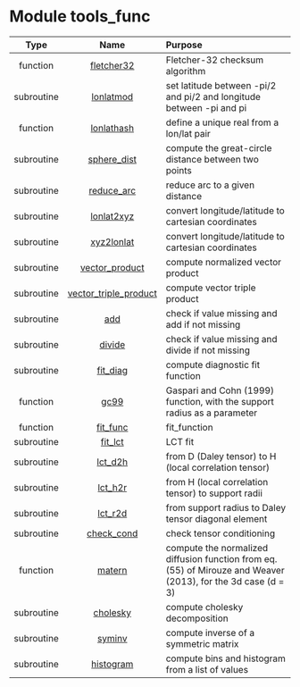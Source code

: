 # Module tools_func

| Type | Name | Purpose |
| :--: | :--: | :---------- |
| function | [fletcher32](https://github.com/JCSDA/saber/tree/develop/src/saber/bump/tools_func.F90#L42) | Fletcher-32 checksum algorithm |
| subroutine | [lonlatmod](https://github.com/JCSDA/saber/tree/develop/src/saber/bump/tools_func.F90#L61) | set latitude between -pi/2 and pi/2 and longitude between -pi and pi |
| function | [lonlathash](https://github.com/JCSDA/saber/tree/develop/src/saber/bump/tools_func.F90#L91) | define a unique real from a lon/lat pair |
| subroutine | [sphere_dist](https://github.com/JCSDA/saber/tree/develop/src/saber/bump/tools_func.F90#L121) | compute the great-circle distance between two points |
| subroutine | [reduce_arc](https://github.com/JCSDA/saber/tree/develop/src/saber/bump/tools_func.F90#L147) | reduce arc to a given distance |
| subroutine | [lonlat2xyz](https://github.com/JCSDA/saber/tree/develop/src/saber/bump/tools_func.F90#L184) | convert longitude/latitude to cartesian coordinates |
| subroutine | [xyz2lonlat](https://github.com/JCSDA/saber/tree/develop/src/saber/bump/tools_func.F90#L223) | convert longitude/latitude to cartesian coordinates |
| subroutine | [vector_product](https://github.com/JCSDA/saber/tree/develop/src/saber/bump/tools_func.F90#L260) | compute normalized vector product |
| subroutine | [vector_triple_product](https://github.com/JCSDA/saber/tree/develop/src/saber/bump/tools_func.F90#L287) | compute vector triple product |
| subroutine | [add](https://github.com/JCSDA/saber/tree/develop/src/saber/bump/tools_func.F90#L325) | check if value missing and add if not missing |
| subroutine | [divide](https://github.com/JCSDA/saber/tree/develop/src/saber/bump/tools_func.F90#L355) | check if value missing and divide if not missing |
| subroutine | [fit_diag](https://github.com/JCSDA/saber/tree/develop/src/saber/bump/tools_func.F90#L377) | compute diagnostic fit function |
| function | [gc99](https://github.com/JCSDA/saber/tree/develop/src/saber/bump/tools_func.F90#L556) | Gaspari and Cohn (1999) function, with the support radius as a parameter |
| function | [fit_func](https://github.com/JCSDA/saber/tree/develop/src/saber/bump/tools_func.F90#L579) | fit_function |
| subroutine | [fit_lct](https://github.com/JCSDA/saber/tree/develop/src/saber/bump/tools_func.F90#L606) | LCT fit |
| subroutine | [lct_d2h](https://github.com/JCSDA/saber/tree/develop/src/saber/bump/tools_func.F90#L677) | from D (Daley tensor) to H (local correlation tensor) |
| subroutine | [lct_h2r](https://github.com/JCSDA/saber/tree/develop/src/saber/bump/tools_func.F90#L719) | from H (local correlation tensor) to support radii |
| subroutine | [lct_r2d](https://github.com/JCSDA/saber/tree/develop/src/saber/bump/tools_func.F90#L770) | from support radius to Daley tensor diagonal element |
| subroutine | [check_cond](https://github.com/JCSDA/saber/tree/develop/src/saber/bump/tools_func.F90#L787) | check tensor conditioning |
| function | [matern](https://github.com/JCSDA/saber/tree/develop/src/saber/bump/tools_func.F90#L828) | compute the normalized diffusion function from eq. (55) of Mirouze and Weaver (2013), for the 3d case (d = 3) |
| subroutine | [cholesky](https://github.com/JCSDA/saber/tree/develop/src/saber/bump/tools_func.F90#L871) | compute cholesky decomposition |
| subroutine | [syminv](https://github.com/JCSDA/saber/tree/develop/src/saber/bump/tools_func.F90#L924) | compute inverse of a symmetric matrix |
| subroutine | [histogram](https://github.com/JCSDA/saber/tree/develop/src/saber/bump/tools_func.F90#L977) | compute bins and histogram from a list of values |

